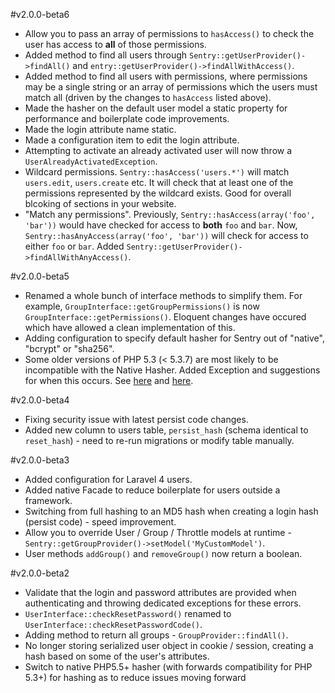 #v2.0.0-beta6

 - Allow you to pass an array of permissions to `hasAccess()` to check the user has access to **all** of those permissions.
 - Added method to find all users through `Sentry::getUserProvider()->findAll()` and `entry::getUserProvider()->findAllWithAccess()`.
 - Added method to find all users with permissions, where permissions may be a single string or an array of permissions which the users must match all (driven by the changes to `hasAccess` listed above).
 - Made the hasher on the default user model a static property for performance and boilerplate code improvements.
 - Made the login attribute name static.
 - Made a configuration item to edit the login attribute.
 - Attempting to activate an already activated user will now throw a `UserAlreadyActivatedException`.
 - Wildcard permissions. `Sentry::hasAccess('users.*')` will match `users.edit`, `users.create` etc. It will check that at least one of the permissions represented by the wildcard exists. Good for overall blcoking of sections in your website.
 - "Match any permissions". Previously, `Sentry::hasAccess(array('foo', 'bar'))` would have checked for access to **both** `foo` and `bar`. Now, `Sentry::hasAnyAccess(array('foo', 'bar'))` will check for access to either `foo` or `bar`. Added `Sentry::getUserProvider()->findAllWithAnyAccess()`.

#v2.0.0-beta5

 - Renamed a whole bunch of interface methods to simplify them. For example, `GroupInterface::getGroupPermissions()` is now `GroupInterface::getPermissions()`. Eloquent changes have occured which have allowed a clean implementation of this.
 - Adding configuration to specify default hasher for Sentry out of "native", "bcrypt" or "sha256".
 - Some older versions of PHP 5.3 (< 5.3.7) are most likely to be incompatible with the Native Hasher. Added Exception and suggestions for when this occurs. See [here](https://github.com/ircmaxell/password_compat/issues/10) and [here](https://github.com/cartalyst/sentry/issues/98#issuecomment-12974603).

#v2.0.0-beta4

 - Fixing security issue with latest persist code changes.
 - Added new column to users table, `persist_hash` (schema identical to `reset_hash`) - need to re-run migrations or modify table manually.

#v2.0.0-beta3

 - Added configuration for Laravel 4 users.
 - Added native Facade to reduce boilerplate for users outside a framework.
 - Switching from full hashing to an MD5 hash when creating a login hash (persist code) - speed improvement.
 - Allow you to override User / Group / Throttle models at runtime - `Sentry::getGroupProvider()->setModel('MyCustomModel')`.
 - User methods `addGroup()` and `removeGroup()` now return a boolean.

#v2.0.0-beta2

 - Validate that the login and password attributes are provided when authenticating and throwing dedicated exceptions for these errors.
 - `UserInterface::checkResetPassword()` renamed to `UserInterface::checkResetPasswordCode()`.
 - Adding method to return all groups - `GroupProvider::findAll()`.
 - No longer storing serialized user object in cookie / session, creating a hash based on some of the user's attributes.
 - Switch to native PHP5.5+ hasher (with forwards compatibility for PHP 5.3+) for hashing as to reduce issues moving forward
